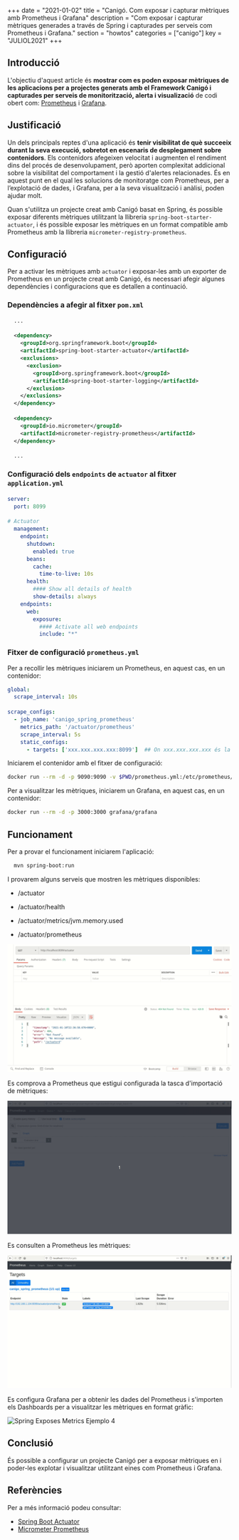 +++
date        = "2021-01-02"
title       = "Canigó. Com exposar i capturar mètriques amb Prometheus i Grafana"
description = "Com exposar i capturar mètriques generades a través de Spring i capturades per serveis com Prometheus i Grafana."
section     = "howtos"
categories  = ["canigo"]
key        = "JULIOL2021"
+++


## Introducció

L'objectiu d'aquest article és **mostrar com es poden exposar mètriques de les aplicacions per a projectes generats amb el
Framework Canigó i capturades per serveis de monitorització, alerta i visualizació** de codi obert com:
[Prometheus](https://github.com/prometheus/prometheus) i [Grafana](https://github.com/grafana/grafana).


## Justificació

Un dels principals reptes d'una aplicació és **tenir visibilitat de què succeeix durant la seva execució, sobretot
en escenaris de desplegament sobre contenidors**. Els contenidors afegeixen velocitat i augmenten el rendiment
dins del procés de desenvolupament, però aporten complexitat addicional sobre la visibilitat del comportament
i la gestió d'alertes relacionades. És en aquest punt en el qual les solucions de monitoratge com Prometheus,
per a l’explotació de dades, i Grafana, per a la seva visualització i anàlisi, poden ajudar molt.

Quan s'utilitza un projecte creat amb Canigó basat en Spring, és possible exposar diferents mètriques utilitzant
la llibreria `spring-boot-starter-actuator`, i és possible exposar les mètriques en un format compatible amb
Prometheus amb la llibreria `micrometer-registry-prometheus`.


## Configuració

Per a activar les mètriques amb `actuator` i exposar-les amb un exporter de Prometheus en un projecte creat amb
Canigó, és necessari afegir algunes dependències i configuracions que es detallen a continuació.

### Dependències a afegir al fitxer `pom.xml`

```xml
  ...

  <dependency>
    <groupId>org.springframework.boot</groupId>
    <artifactId>spring-boot-starter-actuator</artifactId>
    <exclusions>
      <exclusion>
        <groupId>org.springframework.boot</groupId>
        <artifactId>spring-boot-starter-logging</artifactId>
      </exclusion>
    </exclusions>
  </dependency>

  <dependency>
    <groupId>io.micrometer</groupId>
    <artifactId>micrometer-registry-prometheus</artifactId>
  </dependency>

  ...
```

### Configuració dels `endpoints` de `actuator` al fitxer `application.yml`

```yaml
server:
  port: 8099

# Actuator
  management:
    endpoint:
      shutdown:
        enabled: true
      beans:
        cache:
          time-to-live: 10s
      health:
        #### Show all details of health
        show-details: always
    endpoints:
      web:
        exposure:
          #### Activate all web endpoints
          include: "*"
```


### Fitxer de configuració `prometheus.yml`

Per a recollir les mètriques iniciarem un Prometheus, en aquest cas, en un contenidor:

```yaml
global:
  scrape_interval: 10s

scrape_configs:
  - job_name: 'canigo_spring_prometheus'
    metrics_path: '/actuator/prometheus'
    scrape_interval: 5s
    static_configs:
      - targets: ['xxx.xxx.xxx.xxx:8099']  ## On xxx.xxx.xxx.xxx és la ip del servidor de la aplicación
```

Iniciarem el contenidor amb el fitxer de configuració:

```sh
docker run --rm -d -p 9090:9090 -v $PWD/prometheus.yml:/etc/prometheus/prometheus.yml prom/prometheus
```

Per a visualitzar les mètriques, iniciarem un Grafana, en aquest cas, en un contenidor:

```sh
docker run --rm -d -p 3000:3000 grafana/grafana
```

## Funcionament

Per a provar el funcionament iniciarem l'aplicació:

```sh
  mvn spring-boot:run
```

I provarem alguns serveis que mostren les mètriques disponibles:

  * /actuator

  * /actuator/health

  * /actuator/metrics/jvm.memory.used

  * /actuator/prometheus

![Spring Exposes Metrics Ejemplo 1](/images/howtos/2021-01-02_spring_expose_metrics_example1.gif)


Es comprova a Prometheus que estigui configurada la tasca d'importació de mètriques:

![Spring Exposes Metrics Ejemplo 2](/images/howtos/2021-01-02_spring_expose_metrics_example2.gif)


Es consulten a Prometheus les mètriques:

![Spring Exposes Metrics Ejemplo 3](/images/howtos/2021-01-02_spring_expose_metrics_example3.gif)


Es configura Grafana per a obtenir les dades del Prometheus i s'importen els Dashboards per a visualitzar les
mètriques en format gràfic:

![Spring Exposes Metrics Ejemplo 4](/images/howtos/2021-01-02_spring_expose_metrics_example4.gif)


## Conclusió

És possible a configurar un projecte Canigó per a exposar mètriques en i poder-les explotar i visualitzar
utilitzant eines com Prometheus i Grafana.

## Referències

Per a més informació podeu consultar:

 * [Spring Boot Actuator](https://docs.spring.io/spring-boot/docs/current/reference/html/actuator.html)
 * [Micrometer Prometheus](https://micrometer.io/docs/registry/prometheus)
